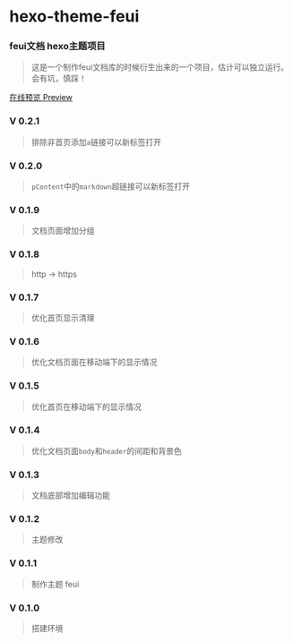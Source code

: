 # hexo-theme-feui

### feui文档 hexo主题项目 
> 这是一个制作feui文档库的时候衍生出来的一个项目，估计可以独立运行。会有坑，慎踩！

[在线预览 Preview](https://feui.gitee.io/docs)

### V 0.2.1
> 排除非首页添加`a`链接可以新标签打开

### V 0.2.0
> `pContent`中的`markdown`超链接可以新标签打开

### V 0.1.9
> 文档页面增加分组

### V 0.1.8
> http -> https

### V 0.1.7
> 优化首页显示清理

### V 0.1.6
> 优化文档页面在移动端下的显示情况

### V 0.1.5
> 优化首页在移动端下的显示情况

### V 0.1.4
> 优化文档页面`body`和`header`的间距和背景色

### V 0.1.3
> 文档底部增加编辑功能

### V 0.1.2
> 主题修改

### V 0.1.1
> 制作主题 feui

### V 0.1.0
> 搭建环境
